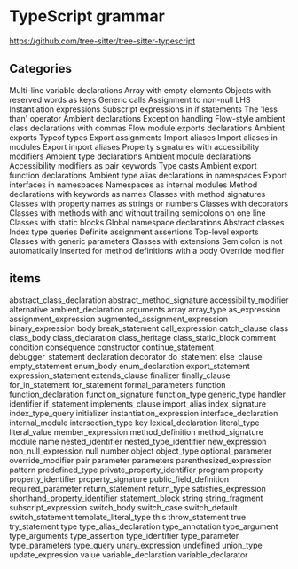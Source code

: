 # TypeScript grammar

https://github.com/tree-sitter/tree-sitter-typescript

## Categories

Multi-line variable declarations
Array with empty elements
Objects with reserved words as keys
Generic calls
Assignment to non-null LHS
Instantiation expressions
Subscript expressions in if statements
The 'less than' operator
Ambient declarations
Exception handling
Flow-style ambient class declarations with commas
Flow module.exports declarations
Ambient exports
Typeof types
Export assignments
Import aliases
Import aliases in modules
Export import aliases
Property signatures with accessibility modifiers
Ambient type declarations
Ambient module declarations
Accessibility modifiers as pair keywords
Type casts
Ambient export function declarations
Ambient type alias declarations in namespaces
Export interfaces in namespaces
Namespaces as internal modules
Method declarations with keywords as names
Classes with method signatures
Classes with property names as strings or numbers
Classes with decorators
Classes with methods with and without trailing semicolons on one line
Classes with static blocks
Global namespace declarations
Abstract classes
Index type queries
Definite assignment assertions
Top-level exports
Classes with generic parameters
Classes with extensions
Semicolon is not automatically inserted for method definitions with a body
Override modifier



## items

abstract_class_declaration
abstract_method_signature
accessibility_modifier
alternative
ambient_declaration
arguments
array
array_type
as_expression
assignment_expression
augmented_assignment_expression
binary_expression
body
break_statement
call_expression
catch_clause
class
class_body
class_declaration
class_heritage
class_static_block
comment
condition
consequence
constructor
continue_statement
debugger_statement
declaration
decorator
do_statement
else_clause
empty_statement
enum_body
enum_declaration
export_statement
expression_statement
extends_clause
finalizer
finally_clause
for_in_statement
for_statement
formal_parameters
function
function_declaration
function_signature
function_type
generic_type
handler
identifier
if_statement
implements_clause
import_alias
index_signature
index_type_query
initializer
instantiation_expression
interface_declaration
internal_module
intersection_type
key
lexical_declaration
literal_type
literal_value
member_expression
method_definition
method_signature
module
name
nested_identifier
nested_type_identifier
new_expression
non_null_expression
null
number
object
object_type
optional_parameter
override_modifier
pair
parameter
parameters
parenthesized_expression
pattern
predefined_type
private_property_identifier
program
property
property_identifier
property_signature
public_field_definition
required_parameter
return_statement
return_type
satisfies_expression
shorthand_property_identifier
statement_block
string
string_fragment
subscript_expression
switch_body
switch_case
switch_default
switch_statement
template_literal_type
this
throw_statement
true
try_statement
type
type_alias_declaration
type_annotation
type_argument
type_arguments
type_assertion
type_identifier
type_parameter
type_parameters
type_query
unary_expression
undefined
union_type
update_expression
value
variable_declaration
variable_declarator
